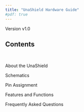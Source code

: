 ```yaml
---
title: "UnaShield Hardware Guide"
#pdf: true
---
```

 
Version v1.0
 
## Contents 
<br>

  About the UnaShield
  
  Schematics
  
  Pin Assignment
  
  Features and Functions
  
  Frequently Asked Questions

